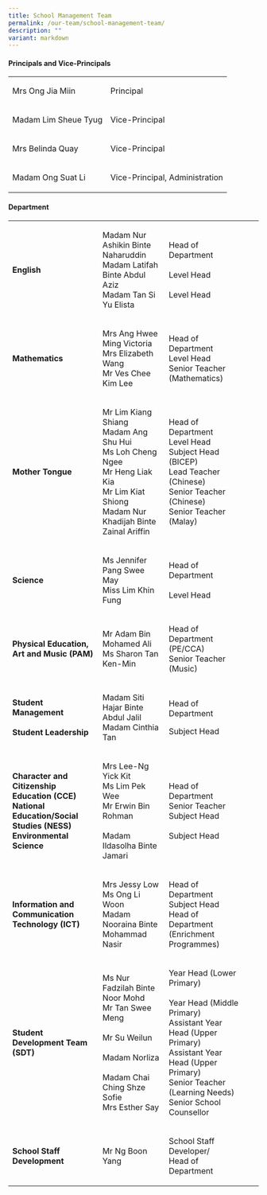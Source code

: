 ```yaml
---
title: School Management Team
permalink: /our-team/school-management-team/
description: ""
variant: markdown
---
```

<h4><strong>Principals and Vice-Principals</strong></h4><table><tbody><tr><td rowspan="1" colspan="1"><p>Mrs Ong Jia Miin</p></td><td rowspan="1" colspan="1"><p>Principal</p></td></tr><tr><td rowspan="1" colspan="1"><p>Madam Lim Sheue Tyug</p></td><td rowspan="1" colspan="1"><p>Vice-Principal</p></td></tr><tr><td rowspan="1" colspan="1"><p>Mrs Belinda Quay</p></td><td rowspan="1" colspan="1"><p>Vice-Principal</p></td></tr><tr><td rowspan="1" colspan="1"><p>Madam Ong Suat Li</p></td><td rowspan="1" colspan="1"><p>Vice-Principal, Administration</p></td></tr></tbody></table><h4><strong>Department</strong></h4><table><tbody><tr><td rowspan="1" colspan="1"><p><strong>English</strong></p></td><td rowspan="1" colspan="1"><p>Madam Nur Ashikin Binte Naharuddin<br>Madam Latifah Binte Abdul Aziz<br>Madam Tan Si Yu Elista</p></td><td rowspan="1" colspan="1"><p>Head of Department<br><br>Level Head<br><br>Level Head</p></td><td rowspan="1" colspan="1"><p></p></td><td rowspan="1" colspan="1"><p></p></td></tr><tr><td rowspan="1" colspan="1"><p><strong>Mathematics</strong></p></td><td rowspan="1" colspan="1"><p>Mrs Ang Hwee Ming Victoria<br>Mrs Elizabeth Wang<br>Mr Ves Chee Kim Lee<br></p></td><td rowspan="1" colspan="1"><p>Head of Department<br>Level Head<br>Senior Teacher (Mathematics)</p></td></tr><tr><td rowspan="1" colspan="1"><p><strong>Mother Tongue</strong></p></td><td rowspan="1" colspan="1"><p>Mr Lim Kiang Shiang<br>Madam Ang Shu Hui<br>Ms Loh Cheng Ngee<br>Mr Heng Liak Kia<br>Mr Lim Kiat Shiong<br>Madam Nur Khadijah Binte Zainal Ariffin</p></td><td rowspan="1" colspan="1"><p>Head of Department<br>Level Head<br>Subject Head (BICEP)<br>Lead Teacher (Chinese)<br>Senior Teacher (Chinese)<br>Senior Teacher (Malay)</p></td></tr><tr><td rowspan="1" colspan="1"><p><strong>Science</strong></p></td><td rowspan="1" colspan="1"><p>Ms Jennifer Pang Swee May<br>Miss Lim Khin Fung</p></td><td rowspan="1" colspan="1"><p>Head of Department<br><br>Level Head</p></td></tr><tr></tr><tr><td rowspan="1" colspan="1"><p><strong>Physical Education, Art and Music (PAM)</strong></p></td><td rowspan="1" colspan="1"><p>Mr Adam Bin Mohamed Ali<br>Ms Sharon Tan Ken-Min</p></td><td rowspan="1" colspan="1"><p>Head of Department (PE/CCA)<br>Senior Teacher (Music)</p></td></tr><tr><td rowspan="1" colspan="1"><p><strong>Student Management</strong><br><strong><br>Student Leadership</strong></p></td><td rowspan="1" colspan="1"><p>Madam Siti Hajar Binte Abdul Jalil<br>Madam Cinthia Tan</p></td><td rowspan="1" colspan="1"><p>Head of Department<br></p><p>Subject Head</p></td></tr><tr><td rowspan="1" colspan="1"><p><strong>Character and Citizenship Education (CCE)<br>National Education/Social Studies (NESS)<br>Environmental Science</strong></p></td><td rowspan="1" colspan="1"><p>Mrs Lee-Ng Yick Kit<br>Ms Lim Pek Wee<br>Mr Erwin Bin Rohman<br><br>Madam Ildasolha Binte Jamari</p></td><td rowspan="1" colspan="1"><p>Head of Department<br>Senior Teacher<br>Subject Head<br><br>Subject Head</p></td></tr><tr><td rowspan="1" colspan="1"><p><strong>Information and Communication Technology (ICT)</strong></p></td><td rowspan="1" colspan="1"><p>Mrs Jessy Low<br>Ms Ong Li Woon<br>Madam Nooraina Binte Mohammad Nasir</p></td><td rowspan="1" colspan="1"><p>Head of Department<br>Subject Head<br>Head of Department (Enrichment Programmes)</p></td></tr><tr><td rowspan="1" colspan="1"><p><strong>Student Development Team (SDT)</strong></p></td><td rowspan="1" colspan="1"><p>Ms Nur Fadzilah Binte Noor Mohd<br>Mr Tan Swee Meng<br><br>Mr Su Weilun<br><br>Madam Norliza<br><br>Madam Chai Ching Shze Sofie<br>Mrs Esther Say</p></td><td rowspan="1" colspan="1"><p>Year Head (Lower Primary)<br><br>Year Head (Middle Primary)<br>Assistant Year Head (Upper Primary)<br>Assistant Year Head (Upper Primary)<br>Senior Teacher (Learning Needs)<br>Senior School Counsellor</p></td></tr><tr><td rowspan="1" colspan="1"><p><strong>School Staff Development</strong></p></td><td rowspan="1" colspan="1"><p>Mr Ng Boon Yang</p></td><td rowspan="1" colspan="1"><p>School Staff Developer/<br>Head of Department</p></td></tr></tbody></table><p></p>
